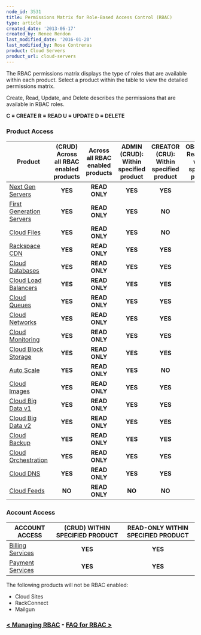 ```yaml
---
node_id: 3531
title: Permissions Matrix for Role-Based Access Control (RBAC)
type: article
created_date: '2013-06-17'
created_by: Renee Rendon
last_modified_date: '2016-01-20'
last_modified_by: Rose Contreras
product: Cloud Servers
product_url: cloud-servers
---
```


The RBAC permissions matrix displays the type of roles that are available within each product. Select a product within the table to view the detailed permissions matrix.

Create, Read, Update, and Delete describes the permissions that are available in RBAC roles.

**C = CREATE     R = READ     U = UPDATE     D = DELETE**

### Product Access

Product | (CRUD) Across all RBAC enabled products | Across all RBAC enabled products | ADMIN (CRUD): Within specified product | CREATOR (CRU): Within specified product | OBSERVER: Read-only within specified product
------------------------- | :---: | :---: | :---: | :---: | :---:
[Next Gen Servers](/how-to/permissions-matrix-for-next-generation-cloud-servers) | **YES** | **READ ONLY** | **YES** | **YES** | **YES**
[First Generation Servers](/how-to/permissions-matrix-for-first-generation-cloud-servers) | **YES** | **READ ONLY** | **YES** | **NO** | **YES**
[Cloud Files](/how-to/permissions-matrix-for-cloud-files) | **YES** | **READ ONLY** | **YES** | **NO** | **YES**
[Rackspace CDN](/how-to/permission-matrix-for-rackspace-cdn)| **YES** | **READ ONLY** | **YES** | **YES** | **YES**
[Cloud Databases](/how-to/permissions-matrix-for-cloud-databases) | **YES** | **READ ONLY** | **YES** | **YES** | **YES**
[Cloud Load Balancers](/how-to/permissions-matrix-for-cloud-load-balancers) | **YES** | **READ ONLY** | **YES** | **YES** | **YES**
[Cloud Queues](/how-to/permissions-matrix-for-cloud-queues) | **YES** | **READ ONLY** | **YES** | **YES** | **YES**
[Cloud Networks](/how-to/permissions-matrix-for-cloud-networks) | **YES** | **READ ONLY** | **YES** | **YES** | **YES**
[Cloud Monitoring](/how-to/detailed-permissions-matrix-for-rackspace-monitoring) | **YES** | **READ ONLY** | **YES** | **YES** | **YES**
[Cloud Block Storage](/how-to/permissions-matrix-for-cloud-block-storage) | **YES** | **READ ONLY** | **YES** | **YES** | **YES**
[Auto Scale](/how-to/permissions-matrix-for-auto-scale) | **YES** | **READ ONLY** | **YES** | **NO** | **YES**
[Cloud Images](/how-to/detailed-permissions-matrix-for-cloud-images) | **YES** | **READ ONLY** | **YES** | **YES** | **YES**
[Cloud Big Data v1](/how-to/detailed-permissions-matrix-for-cloud-big-data) | **YES** | **READ ONLY** | **YES** | **YES** | **YES**
[Cloud Big Data v2](/how-to/detailed-permissions-matrix-for-cloud-big-data-v2) | **YES** | **READ ONLY** | **YES** | **YES** | **YES**
[Cloud Backup](https://admin.rackspace.com/knowledge_center/article/detailed-permissions-matrix-for-cloud-backup) | **YES** | **READ ONLY** | **YES** | **YES** | **YES**
[Cloud Orchestration](/how-to/permissions-matrix-for-cloud-orchestration) | **YES** | **READ ONLY** | **YES** | **YES** | **YES**
[Cloud DNS](/how-to/detailed-permissions-matrix-for-dns) | **YES** | **READ ONLY** | **YES** | **YES** | **YES**
[Cloud Feeds](/how-to/detailed-permissions-matrix-for-cloud-feeds)| **NO** | **READ ONLY** | **NO** | **NO** | **YES**

### Account Access

ACCOUNT ACCESS | (CRUD) WITHIN SPECIFIED PRODUCT | READ-ONLY WITHIN SPECIFIED PRODUCT
-------------- | :---: | :---:
[Billing Services](/how-to/detailed-permissions-matrix-for-billing-services) | **YES** | **YES**
[Payment Services](/how-to/detailed-permissions-matrix-for-billing-services) | **YES** | **YES**

The following products will not be RBAC enabled:

- Cloud Sites
- RackConnect
- Mailgun

### [&lt; Managing RBAC](/how-to/managing-role-based-access-control-rbac)    -    [FAQ for RBAC &gt;](/how-to/faq-role-based-access-control-rbac)

